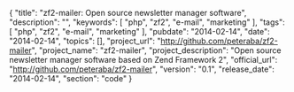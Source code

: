 {
    "title": "zf2-mailer: Open source newsletter manager software",
    "description": "",
    "keywords": [
        "php",
        "zf2",
        "e-mail",
        "marketing"
    ],
    "tags": [
        "php",
        "zf2",
        "e-mail",
        "marketing"
    ],
    "pubdate": "2014-02-14",
    "date": "2014-02-14",
    "topics": [],
    "project_url": "http://github.com/peteraba/zf2-mailer",
    "project_name": "zf2-mailer",
    "project_description": "Open source newsletter manager software based on Zend Framework 2",
    "official_url": "http://github.com/peteraba/zf2-mailer",
    "version": "0.1",
    "release_date": "2014-02-14",
    "section": "code"
}
